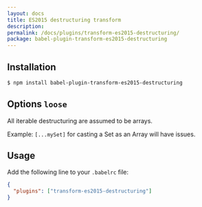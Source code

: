 ```yaml
---
layout: docs
title: ES2015 destructuring transform
description:
permalink: /docs/plugins/transform-es2015-destructuring/
package: babel-plugin-transform-es2015-destructuring
---
```


## Installation

```sh
$ npm install babel-plugin-transform-es2015-destructuring
```

## Options `loose`

All iterable destructuring are assumed to be arrays.

Example: `[...mySet]` for casting a Set as an Array will have issues.

## Usage

Add the following line to your `.babelrc` file:

```json
{
  "plugins": ["transform-es2015-destructuring"]
}
```
